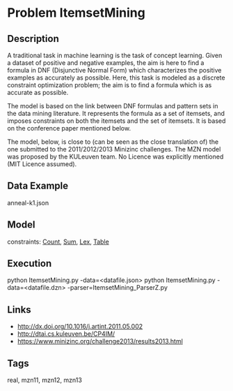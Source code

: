 # Problem ItemsetMining
## Description
A traditional task in machine learning is the task of concept learning.
Given a dataset of positive and negative examples, the aim is here to find a
formula in DNF (Disjunctive Normal Form) which characterizes the positive examples
as accurately as possible. Here, this task is modeled as a discrete constraint optimization problem;
the aim is to find a formula which is as accurate as possible.

The model is based on the link between DNF formulas and pattern sets in the data mining literature.
It represents the formula as a set of itemsets, and imposes constraints on both the itemsets and the set of itemsets.
It is based on the conference paper mentioned below.

The model, below, is close to (can be seen as the close translation of) the one submitted to the 2011/2012/2013 Minizinc challenges.
The MZN model was proposed by the KULeuven team.
No Licence was explicitly mentioned (MIT Licence assumed).

## Data Example
  anneal-k1.json

## Model
  constraints: [Count](http://pycsp.org/documentation/constraints/Count), [Sum](http://pycsp.org/documentation/constraints/Sum), [Lex](http://pycsp.org/documentation/constraints/Lex), [Table](http://pycsp.org/documentation/constraints/Table)

## Execution
  python ItemsetMining.py -data=<datafile.json>
  python ItemsetMining.py -data=<datafile.dzn> -parser=ItemsetMining_ParserZ.py

## Links
  - http://dx.doi.org/10.1016/j.artint.2011.05.002
  - http://dtai.cs.kuleuven.be/CP4IM/
  - https://www.minizinc.org/challenge2013/results2013.html

## Tags
  real, mzn11, mzn12, mzn13
